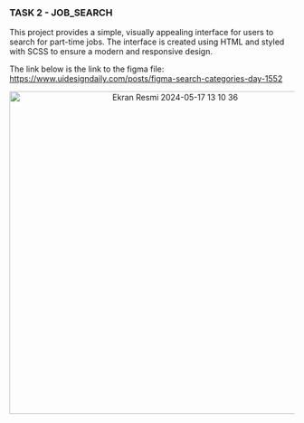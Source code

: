 ### TASK 2 - JOB_SEARCH

This project provides a simple, visually appealing interface for users to search for part-time jobs. The interface is created using HTML and styled with SCSS to ensure a modern and responsive design.

The link below is the link to the figma file:
https://www.uidesigndaily.com/posts/figma-search-categories-day-1552

<center>
<img width="570" alt="Ekran Resmi 2024-05-17 13 10 36" src="https://github.com/aysunurterzi/Mobven_Aysu_Projects/assets/80470813/979f100e-f8ec-41fb-9ae6-f672cf713610">
</center>
